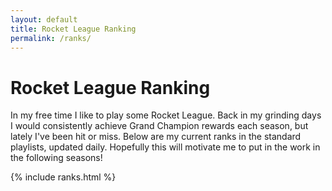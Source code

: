 ```yaml
---
layout: default
title: Rocket League Ranking 
permalink: /ranks/
---
```

# Rocket League Ranking

In my free time I like to play some Rocket League. Back in my grinding days I would consistently achieve Grand Champion
rewards each season, but lately I've been hit or miss. Below are my current ranks in the standard playlists,
updated daily. Hopefully this will motivate me to put in the work in the following seasons!

{% include ranks.html %}
